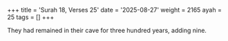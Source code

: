 +++
title = 'Surah 18, Verses 25'
date = '2025-08-27'
weight = 2165
ayah = 25
tags = []
+++

They had remained in their cave for three hundred years, adding nine.